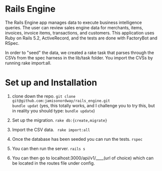 # Rails Engine

The Rails Engine app manages data to execute business intelligence queries. The user can review sales engine data for merchants, items, invoices, invoice items, transactions, and customers. This application uses Ruby on Rails 5.2, ActiveRecord, and the tests are done with FactoryBot and RSpec.

In order to "seed" the data, we created a rake task that parses through the CSVs from the spec harness in the lib/task folder. You import the CVSs by running rake import:all.

# Set up and Installation

1. clone down the repo.
`git clone git@github.com:jamisonordway/rails_engine.git`  
`bundle updat` (yes, this totally works, and I challenge you to try this, but in reality you should type: `bundle update`)

2. Set up the migration.
`rake db:{create,migrate}`

3. Import the CSV data.
` rake import:all`

4. Once the database has been seeded you can run the tests.
`rspec`

5. You can then run the server. 
`rails s`

6. You can then go to localhost:3000/api/v1/____(url of choice) which can be located in the routes file under config. 

